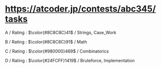 # https://atcoder.jp/contests/abc345/tasks

A / Rating : $\color{#8C8C8C}41$ / Strings, Case_Work

B / Rating : $\color{#8C8C8C}91$ / Math

C / Rating : $\color{#980000}469$ / Combinatorics

D / Rating : $\color{#24FCFF}1419$ / Bruteforce, Implementation
